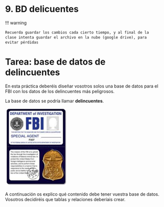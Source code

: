 # 9. BD delicuentes


!!! warning

    Recuerda guardar los cambios cada cierto tiempo, y al final de la clase intenta guardar el archivo en la nube (google drive), para evitar pérdidas

# Tarea: base de datos de delincuentes

En esta práctica deberéis diseñar vosotros solos una base de datos para el FBI con los datos de los delincuentes más peligrosos.

La base de datos se podría llamar **delincuentes**.

![imagen](img/2022-12-01-09-16-47.png)

A continuación os explico qué contenido debe tener vuestra base de datos. Vosotros decidiréis que tablas y relaciones deberíais crear.

